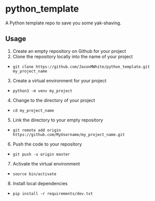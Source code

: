 # python_template
A Python template repo to save you some yak-shaving.


## Usage
1. Create an empty repository on Github for your project
2. Clone the repository locally into the name of your project
  * `git clone https://github.com/JasonMWhite/python_template.git my_project_name`
3. Create a virtual environment for your project
  * `python3 -m venv my_project`
4. Change to the directory of your project
  * `cd my_project_name`
5. Link the directory to your empty repository
  * `git remote add origin https://github.com/MyUsername/my_project_name.git`
6. Push the code to your repository
  * `git push -u origin master`
7. Activate the virtual environment
  * `source bin/activate`
8. Install local dependencies
  * `pip install -r requirements/dev.txt`
